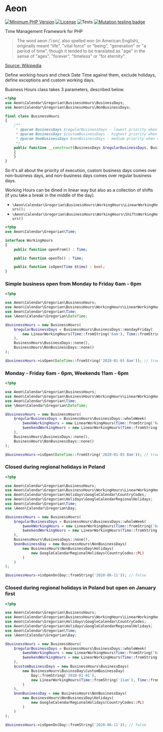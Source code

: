 # Aeon 

[![Minimum PHP Version](https://img.shields.io/badge/php-%3E%3D%207.4-8892BF.svg)](https://php.net/)
[![License](https://poser.pugx.org/aeon-php/business-hours/license)](//packagist.org/packages/aeon-php/business-hours)
![Tests](https://github.com/aeon-php/business-hours/workflows/Tests/badge.svg?branch=1.x)
[![Mutation testing badge](https://img.shields.io/endpoint?style=flat&url=https%3A%2F%2Fbadge-api.stryker-mutator.io%2Fgithub.com%2Faeon-php%2Fbusiness-hours%2F1.x)](https://dashboard.stryker-mutator.io/reports/github.com/aeon-php/business-hours/1.x)


Time Management Framework for PHP

> The word aeon /ˈiːɒn/, also spelled eon (in American English), originally meant "life", "vital force" or "being", 
> "generation" or "a period of time", though it tended to be translated as "age" in the sense of "ages", "forever", 
> "timeless" or "for eternity".

[Source: Wikipedia](https://en.wikipedia.org/wiki/Aeon) 

Define working hours and check Date Time against them, exclude holidays, 
define exceptions and custom working days. 

Business Hours class takes 3 parameters, described below. 

```php
<?php
use Aeon\Calendar\Gregorian\BusinessHours\BusinessDays;
use Aeon\Calendar\Gregorian\BusinessHours\NonBusinessDays;

final class BusinessHours
{
    /**
     * @param BusinessDays $regularBusinessDays - lowest priority when checking open hours, overwrites nothing
     * @param BusinessDays $customBusinessDays - highest priority when checking open hours, overwrites business days and non business days
     * @param NonBusinessDays $nonBusinessDays - medium priority when checking open hours, overwrites regular business days
     */
    public function __construct(BusinessDays $regularBusinessDays, BusinessDays $customBusinessDays, NonBusinessDays $nonBusinessDays)
    {
    }
}
``` 

So it's all about the priority of execution, custom business days comes over non-business days,
and non-business days comes over regular business days. 

Working Hours can be dined in linear way but also as a collection of shifts (if you take a break in the middle of the day).

* `\Aeon\Calendar\Gregorian\BusinessHours\WorkingHours\LinearWorkingHours();`
* `\Aeon\Calendar\Gregorian\BusinessHours\WorkingHours\ShiftsWorkingHours()`

```php
<?php
use Aeon\Calendar\Gregorian\Time;

interface WorkingHours
{
    public function openFrom() : Time;

    public function openTo() : Time;

    public function isOpen(Time $time) : bool;
}
```

### Simple business open from Monday to Friday 6am - 6pm 

```php
<?php

use Aeon\Calendar\Gregorian\BusinessHours;
use Aeon\Calendar\Gregorian\BusinessHours\WorkingHours\LinearWorkingHours;
use Aeon\Calendar\Gregorian\Time;
use \Aeon\Calendar\Gregorian\DateTime;

$businessHours = new BusinessHours(
    $regularBusinessDays = BusinessHours\BusinessDays::mondayFriday(
        new LinearWorkingHours(Time::fromString('6am'), Time::fromString('6pm'))
    ),
    BusinessHours\BusinessDays::none(),
    BusinessHours\NonBusinessDays::none()
);

$businessHours->isOpen(DateTime::fromString('2020-01-03 8am')); // true
```

### Monday - Friday 6am - 6pm, Weekends 11am - 6pm 

```php
<?php

use Aeon\Calendar\Gregorian\BusinessHours;
use Aeon\Calendar\Gregorian\BusinessHours\WorkingHours\LinearWorkingHours;
use Aeon\Calendar\Gregorian\Time;
use \Aeon\Calendar\Gregorian\DateTime;

$businessHours = new BusinessHours(
    $regularBusinessDays = BusinessHours\BusinessDays::wholeWeek(
        $weekWorkingHours = new LinearWorkingHours(Time::fromString('6am'), Time::fromString('6pm')),
        $weekendWorkingHours = new LinearWorkingHours(Time::fromString('11am'), Time::fromString('6pm'))
    ),
    BusinessHours\BusinessDays::none(),
    BusinessHours\NonBusinessDays::none()
);

$businessHours->isOpen(DateTime::fromString('2020-01-03 8am')); // true
```
### Closed during regional holidays in Poland

```php
<?php

use Aeon\Calendar\Gregorian\BusinessHours;
use Aeon\Calendar\Gregorian\BusinessHours\WorkingHours\LinearWorkingHours;
use Aeon\Calendar\Gregorian\Holidays\GoogleCalendar\CountryCodes;
use Aeon\Calendar\Gregorian\Holidays\GoogleCalendarRegionalHolidays;
use Aeon\Calendar\Gregorian\Time;
use \Aeon\Calendar\Gregorian\Day;

$businessHours = new BusinessHours(
    $regularBusinessDays = BusinessHours\BusinessDays::wholeWeek(
        $weekWorkingHours = new LinearWorkingHours(Time::fromString('6am'), Time::fromString('6pm')),
        $weekendWorkingHours = new LinearWorkingHours(Time::fromString('11am'), Time::fromString('6pm'))
    ),
    BusinessHours\BusinessDays::none(),
    $nonBusinessDay = new BusinessHours\NonBusinessDays(
        new BusinessHours\NonBusinessDay\Holidays(
            new GoogleCalendarRegionalHolidays(CountryCodes::PL)
        )
    )
);

$businessHours->isOpenOn(Day::fromString('2020-06-11')); // false
```

### Closed during regional holidays in Poland but open on January first

```php
<?php

use Aeon\Calendar\Gregorian\BusinessHours;
use Aeon\Calendar\Gregorian\BusinessHours\WorkingHours\LinearWorkingHours;
use Aeon\Calendar\Gregorian\Holidays\GoogleCalendar\CountryCodes;
use Aeon\Calendar\Gregorian\Holidays\GoogleCalendarRegionalHolidays;
use Aeon\Calendar\Gregorian\Time;
use \Aeon\Calendar\Gregorian\Day;

$businessHours = new BusinessHours(
    $regularBusinessDays = BusinessHours\BusinessDays::wholeWeek(
        $weekWorkingHours = new LinearWorkingHours(Time::fromString('6am'), Time::fromString('6pm')),
        $weekendWorkingHours = new LinearWorkingHours(Time::fromString('11am'), Time::fromString('6pm'))
    ),
    $customBusinessDays = new BusinessHours\BusinessDays(
        new BusinessHours\BusinssDay\CustomBusinessDay(
            Day::fromString('2020-01-01'),
            new LinearWorkingHours(Time::fromString('11am'), Time::fromString('3pm'))
        )
    ),
    $nonBusinessDay = new BusinessHours\NonBusinessDays(
        new BusinessHours\NonBusinessDay\Holidays(
            new GoogleCalendarRegionalHolidays(CountryCodes::PL)
        )
    )
);

$businessHours->isOpenOn(Day::fromString('2020-06-11')); // false
```